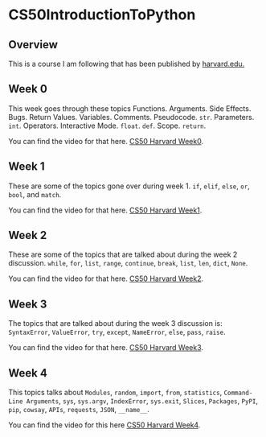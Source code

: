 # CS50IntroductionToPython

## Overview
This is a course I am following that has been published by [harvard.edu.](https://cs50.harvard.edu/python/2022/)

## Week 0
This week goes through these topics Functions. Arguments. Side Effects. Bugs. Return Values. Variables. Comments. Pseudocode. `str`. Parameters. `int`. Operators. Interactive Mode. `float`. `def`. Scope. `return`.

You can find the video for that here. [CS50 Harvard Week0](https://cs50.harvard.edu/python/2022/weeks/0/).

## Week 1 
These are some of the topics gone over during week 1. `if`, `elif`, `else`, `or`, `bool`, and `match`.

You can find the video for that here. [CS50 Harvard Week1](https://cs50.harvard.edu/python/2022/weeks/1/).

## Week 2
These are some of the topics that are talked about during the week 2 discussion. `while`, `for`, `list`, `range`, `continue`, `break`, `list`, `len`, `dict`, `None`.

You can find the video for that here. [CS50 Harvard Week2](https://cs50.harvard.edu/python/2022/weeks/2/).

## Week 3
The topics that are talked about during the week 3 discussion is: `SyntaxError`, `ValueError`, `try`, `except`, `NameError`, `else`, `pass`, `raise`.

You can find the video for that here. [CS50 Harvard Week3](https://cs50.harvard.edu/python/2022/weeks/3/).

## Week 4
This topics talks about `Modules`, `random`, `import`, `from`, `statistics`, `Command-Line Arguments`, `sys`, `sys.argv`, `IndexError`, `sys.exit`, `Slices`, `Packages`, `PyPI`, `pip`, `cowsay`, `APIs`, `requests`, `JSON`, `__name__`.

You can find the video for this here [CS50 Harvard Week4](https://cs50.harvard.edu/python/2022/weeks/4/).
